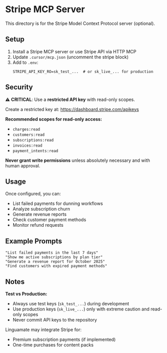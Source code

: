 # Stripe MCP Server

This directory is for the Stripe Model Context Protocol server (optional).

## Setup

1. Install a Stripe MCP server or use Stripe API via HTTP MCP
2. Update `.cursor/mcp.json` (uncomment the stripe block)
3. Add to `.env`:
   ```
   STRIPE_API_KEY_RO=sk_test_...  # or sk_live_... for production
   ```

## Security

⚠️ **CRITICAL**: Use a **restricted API key** with read-only scopes.

Create a restricted key at: https://dashboard.stripe.com/apikeys

**Recommended scopes for read-only access:**
- `charges:read`
- `customers:read`
- `subscriptions:read`
- `invoices:read`
- `payment_intents:read`

**Never grant write permissions** unless absolutely necessary and with human approval.

## Usage

Once configured, you can:
- List failed payments for dunning workflows
- Analyze subscription churn
- Generate revenue reports
- Check customer payment methods
- Monitor refund requests

## Example Prompts

```
"List failed payments in the last 7 days"
"Show me active subscriptions by plan tier"
"Generate a revenue report for October 2025"
"Find customers with expired payment methods"
```

## Notes

**Test vs Production:**
- Always use test keys (`sk_test_...`) during development
- Use production keys (`sk_live_...`) only with extreme caution and read-only scopes
- Never commit API keys to the repository

Linguamate may integrate Stripe for:
- Premium subscription payments (if implemented)
- One-time purchases for content packs
